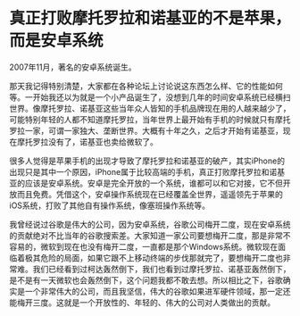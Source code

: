 # 真正打败摩托罗拉和诺基亚的不是苹果，而是安卓系统

2007年11月，著名的安卓系统诞生。 

那天我记得特别清楚，大家都在各种论坛上讨论说这东西怎么样、它的性能如何等。一开始我还以为就是一个小产品诞生了，没想到几年的时间安卓系统已经横扫世界。像摩托罗拉、诺基亚这些当年众人皆知的手机品牌现在用的人越来越少了，可能特别年轻的人都不知道摩托罗拉，当年世界上最开始有手机的时候就只有摩托罗拉一家，可谓一家独大、垄断世界。大概有十年之久，之后才开始有诺基亚，现在摩托罗拉没有了，诺基亚也卖给微软了。 

很多人觉得是苹果手机的出现才导致了摩托罗拉和诺基亚的破产，其实iPhone的出现只是其中一个原因，iPhone属于比较高端的手机，真正打败摩托罗拉和诺基亚的应该是安卓系统。安卓是完全开放的一个系统，谁都可以和它对接，它不但开放而且免费。凭借这个，安卓操作系统现在已经覆盖全世界，遥遥领先于苹果的iOS系统，打败了其他自有操作系统，像塞班操作系统等。 

我曾经说过谷歌是伟大的公司，因为安卓系统，谷歌公司梅开二度，现在安卓系统的贡献绝对不比当年的谷歌搜索差。大家知道一家公司要想梅开二度，那是非常不容易的，微软到现在也没有梅开二度，一直都是那个Windows系统。微软现在面临着极其危险的局面，如果它跟不上移动终端的步伐那就完了，要想梅开二度也非常难。我们已经看到过柯达轰然倒下，我们也看到过摩托罗拉、诺基亚轰然倒下，是不是有一天微软也会轰然倒下，这个问题我都不敢去想。所以相比之下，谷歌确实是一个非常伟大的公司，而且我坚信，伟大的谷歌如果进军硬件领域，那一定还能梅开三度。这就是一个开放性的、年轻的、伟大的公司对人类做出的贡献。